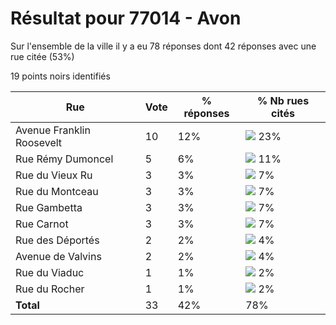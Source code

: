 # Résultat pour 77014 - Avon

Sur l'ensemble de la ville il y a eu 78 réponses dont 42 réponses avec une rue citée (53%)

19 points noirs identifiés

| Rue | Vote | % réponses | % Nb rues cités|
|-----|------|------------|----------------|
| Avenue Franklin Roosevelt | 10 | 12% | <img src="../../img/bar_23.gif" />&nbsp;23%|
| Rue Rémy Dumoncel | 5 | 6% | <img src="../../img/bar_11.gif" />&nbsp;11%|
| Rue du Vieux Ru | 3 | 3% | <img src="../../img/bar_7.gif" />&nbsp;7%|
| Rue du Montceau | 3 | 3% | <img src="../../img/bar_7.gif" />&nbsp;7%|
| Rue Gambetta | 3 | 3% | <img src="../../img/bar_7.gif" />&nbsp;7%|
| Rue Carnot | 3 | 3% | <img src="../../img/bar_7.gif" />&nbsp;7%|
| Rue des Déportés | 2 | 2% | <img src="../../img/bar_4.gif" />&nbsp;4%|
| Avenue de Valvins | 2 | 2% | <img src="../../img/bar_4.gif" />&nbsp;4%|
| Rue du Viaduc | 1 | 1% | <img src="../../img/bar_2.gif" />&nbsp;2%|
| Rue du Rocher | 1 | 1% | <img src="../../img/bar_2.gif" />&nbsp;2%|
| **Total** | 33 | 42% | 78%|
